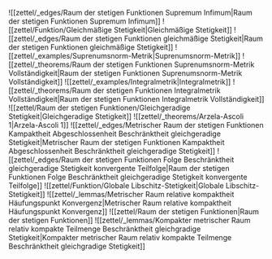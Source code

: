 ![[zettel/_edges/Raum der stetigen Funktionen Supremum Infimum|Raum der stetigen Funktionen Supremum Infimum]]
![[zettel/Funktion/Gleichmäßige Stetigkeit|Gleichmäßige Stetigkeit]]
![[zettel/_edges/Raum der stetigen Funktionen gleichmäßige Stetigkeit|Raum der stetigen Funktionen gleichmäßige Stetigkeit]]
![[zettel/_examples/Suprenumsnorm-Metrik|Suprenumsnorm-Metrik]]
![[zettel/_theorems/Raum der stetigen Funktionen Suprenumsnorm-Metrik Vollständigkeit|Raum der stetigen Funktionen Suprenumsnorm-Metrik Vollständigkeit]]
![[zettel/_examples/Integralmetrik|Integralmetrik]]
![[zettel/_theorems/Raum der stetigen Funktionen Integralmetrik Vollständigkeit|Raum der stetigen Funktionen Integralmetrik Vollständigkeit]]
![[zettel/Raum der stetigen Funktionen/Gleichgeradige Stetigkeit|Gleichgeradige Stetigkeit]]
![[zettel/_theorems/Arzela-Ascoli 1|Arzela-Ascoli 1]]
![[zettel/_edges/Metrischer Raum der stetigen Funktionen Kampaktheit Abgeschlossenheit Beschränktheit gleichgeradige Stetigkeit|Metrischer Raum der stetigen Funktionen Kampaktheit Abgeschlossenheit Beschränktheit gleichgeradige Stetigkeit]]
![[zettel/_edges/Raum der stetigen Funktionen Folge Beschränktheit gleichgeradige Stetigkeit konvergente Teilfolge|Raum der stetigen Funktionen Folge Beschränktheit gleichgeradige Stetigkeit konvergente Teilfolge]]
![[zettel/Funktion/Globale Libschitz-Stetigkeit|Globale Libschitz-Stetigkeit]]
![[zettel/_lemmas/Metrischer Raum relative kompaktheit Häufungspunkt Konvergenz|Metrischer Raum relative kompaktheit Häufungspunkt Konvergenz]]
![[zettel/Raum der stetigen Funktionen|Raum der stetigen Funktionen]]
![[zettel/_lemmas/Kompakter metrischer Raum relativ kompakte Teilmenge Beschränktheit gleichgradige Stetigkeit|Kompakter metrischer Raum relativ kompakte Teilmenge Beschränktheit gleichgradige Stetigkeit]]